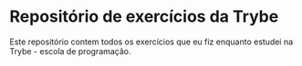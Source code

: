 # Repositório de exercícios da Trybe

Este repositório contem todos os exercícios que eu fiz enquanto estudei na Trybe - escola de programação. 
